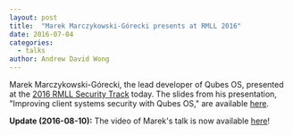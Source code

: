 ```yaml
---
layout: post
title:  "Marek Marczykowski-Górecki presents at RMLL 2016"
date: 2016-07-04
categories:
  - talks
author: Andrew David Wong
---
```


Marek Marczykowski-Górecki, the lead developer of Qubes OS, presented at the
[2016 RMLL Security Track](https://sec2016.rmll.info/) today. The slides from
his presentation, "Improving client systems security with Qubes OS," are
available [here](/attachment/doc/RMLL_2016_Improving-client-systems-security.pdf).

**Update (2016-08-10):** The video of Marek's talk is now available [here](https://rmll.ubicast.tv/videos/improving-client-systems-security-with-qubes-os/)!
